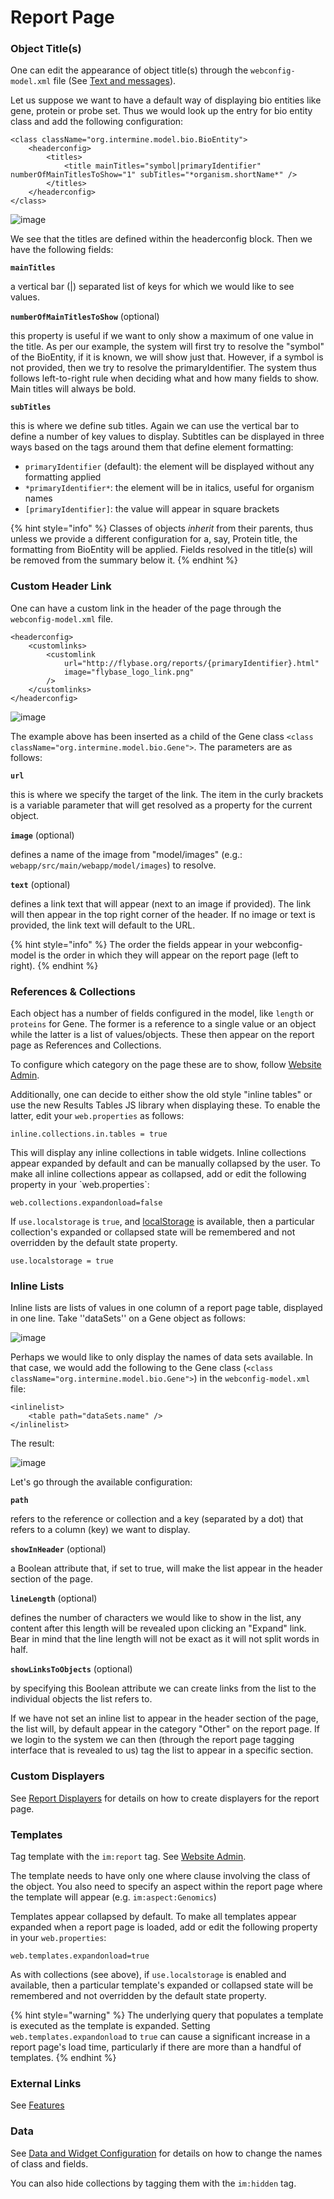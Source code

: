 # Report Page

### Object Title\(s\)

One can edit the appearance of object title\(s\) through the `webconfig-model.xml` file \(See [Text and messages](../properties/model-properties.md)\).

Let us suppose we want to have a default way of displaying bio entities like gene, protein or probe set. Thus we would look up the entry for bio entity class and add the following configuration:

```markup
<class className="org.intermine.model.bio.BioEntity">
    <headerconfig>
        <titles>
            <title mainTitles="symbol|primaryIdentifier" numberOfMainTitlesToShow="1" subTitles="*organism.shortName*" />
        </titles>
    </headerconfig>
</class>
```

![image](img/Screenshot4%20%281%29.jpg)

We see that the titles are defined within the headerconfig block. Then we have the following fields:

**`mainTitles`**

a vertical bar \(\|\) separated list of keys for which we would like to see values.

**`numberOfMainTitlesToShow`** \(optional\)

this property is useful if we want to only show a maximum of one value in the title. As per our example, the system will first try to resolve the "symbol" of the BioEntity, if it is known, we will show just that. However, if a symbol is not provided, then we try to resolve the primaryIdentifier. The system thus follows left-to-right rule when deciding what and how many fields to show. Main titles will always be bold.

**`subTitles`**

this is where we define sub titles. Again we can use the vertical bar to define a number of key values to display. Subtitles can be displayed in three ways based on the tags around them that define element formatting:

* `primaryIdentifier` \(default\): the element will be displayed without any formatting applied
* `*primaryIdentifier*`: the element will be in italics, useful for organism names
* `[primaryIdentifier]`: the value will appear in square brackets

{% hint style="info" %}
Classes of objects _inherit_ from their parents, thus unless we provide a different configuration for a, say, Protein title, the formatting from BioEntity will be applied. Fields resolved in the title\(s\) will be removed from the summary below it.
{% endhint %}

### Custom Header Link

One can have a custom link in the header of the page through the `webconfig-model.xml` file.

```markup
<headerconfig>
    <customlinks>
        <customlink
            url="http://flybase.org/reports/{primaryIdentifier}.html"
            image="flybase_logo_link.png"
        />
    </customlinks>
</headerconfig>
```

![image](img/Screenshot4.jpg)

The example above has been inserted as a child of the Gene class `<class className="org.intermine.model.bio.Gene">`. The parameters are as follows:

**`url`**

this is where we specify the target of the link. The item in the curly brackets is a variable parameter that will get resolved as a property for the current object.

**`image`** \(optional\)

defines a name of the image from "model/images" \(e.g.: `webapp/src/main/webapp/model/images`\) to resolve.

**`text`** \(optional\)

defines a link text that will appear \(next to an image if provided\). The link will then appear in the top right corner of the header. If no image or text is provided, the link text will default to the URL.

{% hint style="info" %}
The order the fields appear in your webconfig-model is the order in which they will appear on the report page \(left to right\).
{% endhint %}

### References & Collections

Each object has a number of fields configured in the model, like `length` or `proteins` for Gene. The former is a reference to a single value or an object while the latter is a list of values/objects. These then appear on the report page as References and Collections.

To configure which category on the page these are to show, follow [Website Admin](../admin/index.md).

Additionally, one can decide to either show the old style "inline tables" or use the new Results Tables JS library when displaying these. To enable the latter, edit your `web.properties` as follows:

```text
inline.collections.in.tables = true
```

This will display any inline collections in table widgets. Inline collections appear expanded by default and can be manually collapsed by the user. To make all inline collections appear as collapsed, add or edit the following property in your \`web.properties\`:

```text
web.collections.expandonload=false
```

If `use.localstorage` is `true`, and [localStorage](http://diveintohtml5.info/storage.html) is available, then a particular collection's expanded or collapsed state will be remembered and not overridden by the default state property.

```text
use.localstorage = true
```

### Inline Lists

Inline lists are lists of values in one column of a report page table, displayed in one line. Take ''dataSets'' on a Gene object as follows:

![image](img/Screenshot.jpg)

Perhaps we would like to only display the names of data sets available. In that case, we would add the following to the Gene class \(`<class className="org.intermine.model.bio.Gene">`\) in the `webconfig-model.xml` file:

```markup
<inlinelist>
    <table path="dataSets.name" />
</inlinelist>
```

The result:

![image](img/Screenshot2.jpg)

Let's go through the available configuration:

**`path`**

refers to the reference or collection and a key \(separated by a dot\) that refers to a column \(key\) we want to display.

**`showInHeader`** \(optional\)

a Boolean attribute that, if set to true, will make the list appear in the header section of the page.

**`lineLength`** \(optional\)

defines the number of characters we would like to show in the list, any content after this length will be revealed upon clicking an "Expand" link. Bear in mind that the line length will not be exact as it will not split words in half.

**`showLinksToObjects`** \(optional\)

by specifying this Boolean attribute we can create links from the list to the individual objects the list refers to.

If we have not set an inline list to appear in the header section of the page, the list will, by default appear in the category "Other" on the report page. If we login to the system we can then \(through the report page tagging interface that is revealed to us\) tag the list to appear in a specific section.

### Custom Displayers

See [Report Displayers](report-displayers.md) for details on how to create displayers for the report page.

### Templates

Tag template with the `im:report` tag. See [Website Admin](../admin/index.md).

The template needs to have only one where clause involving the class of the object. You also need to specify an aspect within the report page where the template will appear \(e.g. `im:aspect:Genomics`\)

Templates appear collapsed by default. To make all templates appear expanded when a report page is loaded, add or edit the following property in your `web.properties`:

```text
web.templates.expandonload=true
```

As with collections \(see above\), if `use.localstorage` is enabled and available, then a particular template's expanded or collapsed state will be remembered and not overridden by the default state property.

{% hint style="warning" %}
The underlying query that populates a template is executed as the template is expanded. Setting `web.templates.expandonload` to `true` can cause a significant increase in a report page's load time, particularly if there are more than a handful of templates.
{% endhint %}

### External Links

See [Features](../properties/web-properties.md#external-links) 

### Data

See [Data and Widget Configuration](../properties/webconfig-model.md) for details on how to change the names of class and fields.

You can also hide collections by tagging them with the `im:hidden` tag.
